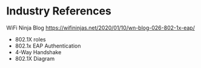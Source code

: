 # Industry References
WiFi Ninja Blog https://wifininjas.net/2020/01/10/wn-blog-026-802-1x-eap/
- 802.1X roles
- 802.1x EAP Authentication
- 4-Way Handshake
- 802.1X Diagram
